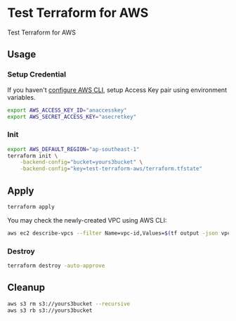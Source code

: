 # Test Terraform for AWS

Test Terraform for AWS

## Usage

### Setup Credential

If you haven't [configure AWS CLI](https://docs.aws.amazon.com/cli/latest/userguide/cli-configure-quickstart.html), setup Access Key pair using environment variables.

```sh
export AWS_ACCESS_KEY_ID="anaccesskey"
export AWS_SECRET_ACCESS_KEY="asecretkey"
```

### Init

```sh
export AWS_DEFAULT_REGION="ap-southeast-1"
terraform init \
    -backend-config="bucket=yours3bucket" \
    -backend-config="key=test-terraform-aws/terraform.tfstate"
```

## Apply

```sh
terraform apply
```

You may check the newly-created VPC using AWS CLI:

```sh
aws ec2 describe-vpcs --filter Name=vpc-id,Values=$(tf output -json vpc | jq -r ".id")
```

### Destroy

```sh
terraform destroy -auto-approve
```

## Cleanup

```sh
aws s3 rm s3://yours3bucket --recursive
aws s3 rb s3://yours3bucket
```
